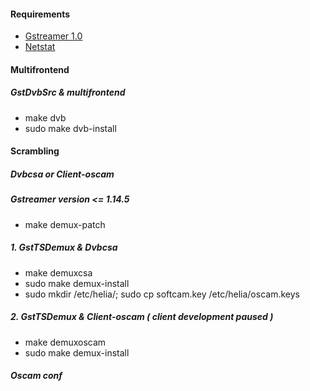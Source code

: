 #### Requirements

* [Gstreamer 1.0](https://gstreamer.freedesktop.org/src/)
* [Netstat](http://sourceforge.net/projects/net-tools/)


#### Multifrontend
##### GstDvbSrc & multifrontend

* make dvb
* sudo make dvb-install


#### Scrambling
##### Dvbcsa or Client-oscam

##### Gstreamer version <= 1.14.5

* make demux-patch

##### 1. GstTSDemux & Dvbcsa

* make demuxcsa
* sudo make demux-install
* sudo mkdir /etc/helia/; sudo cp softcam.key /etc/helia/oscam.keys

##### 2. GstTSDemux & Client-oscam ( client development paused )

* make demuxoscam
* sudo make demux-install


##### Oscam conf
